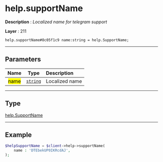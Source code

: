 # help.supportName

**Description** : *Localized name for telegram support*

**Layer** : 211

```tl
help.supportName#8c05f1c9 name:string = help.SupportName;
```

---

## Parameters

| Name | Type | Description |
| :---: | :---: | :--- |
| <mark>name</mark> | [`string`](type/string) | Localized name |

---

## Type

[help.SupportName](type/help.SupportName)

---

## Example

```php
$helpSupportName = $client->help->supportName(
	name : 'DTEbekUP0IKRcdAJ',
);
```